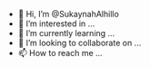 - 👋 Hi, I’m @SukaynahAlhillo
- 👀 I’m interested in ...
- 🌱 I’m currently learning ...
- 💞️ I’m looking to collaborate on ...
- 📫 How to reach me ...

<!---
SukaynahAlhillo/SukaynahAlhillo is a ✨ special ✨ repository because its `README.md` (this file) appears on your GitHub profile.
You can click the Preview link to take a look at your changes.
--->
